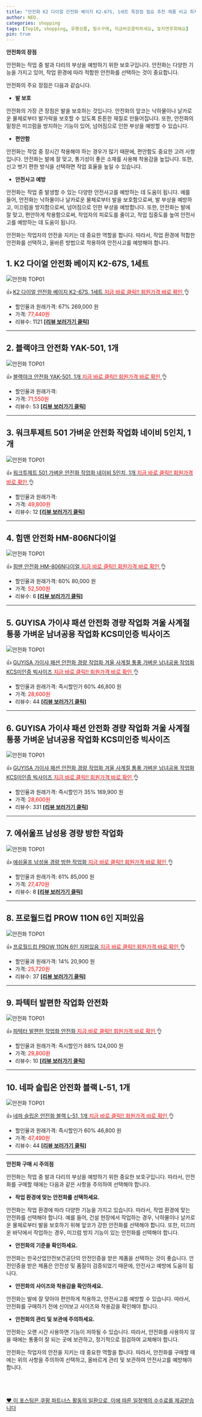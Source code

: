 ```yaml
---
title: "안전화 K2 다이얼 안전화 베이지 K2-67S, 1세트 특장점 필요 추천 제품 비교 최저 가격 비교 장점 구매 후기 구매평"
author: NEO.
categories: shopping
tags: [Top10, shopping, 유행상품, 필수구매, 지금바로클릭하세요, 놓치면후회해요]
pin: true
---
```

**안전화의 장점**

안전화는 작업 중 발과 다리의 부상을 예방하기 위한 보호구입니다. 안전화는 다양한 기능을 가지고 있어, 작업 환경에 따라 적합한 안전화를 선택하는 것이 중요합니다.

안전화의 주요 장점은 다음과 같습니다.

* **발 보호**

안전화의 가장 큰 장점은 발을 보호하는 것입니다. 안전화의 앞코는 낙하물이나 날카로운 물체로부터 발가락을 보호할 수 있도록 튼튼한 재질로 만들어집니다. 또한, 안전화의 밑창은 미끄럼을 방지하는 기능이 있어, 넘어짐으로 인한 부상을 예방할 수 있습니다.

* **편안함**

안전화는 작업 중 장시간 착용해야 하는 경우가 많기 때문에, 편안함도 중요한 고려 사항입니다. 안전화는 발에 잘 맞고, 통기성이 좋은 소재를 사용해 착용감을 높입니다. 또한, 신고 벗기 편한 방식을 선택하면 작업 효율을 높일 수 있습니다.

* **안전사고 예방**

안전화는 작업 중 발생할 수 있는 다양한 안전사고를 예방하는 데 도움이 됩니다. 예를 들어, 안전화는 낙하물이나 날카로운 물체로부터 발을 보호함으로써, 발 부상을 예방하고, 미끄럼을 방지함으로써, 넘어짐으로 인한 부상을 예방합니다. 또한, 안전화는 발에 잘 맞고, 편안하게 착용함으로써, 작업자의 피로도를 줄이고, 작업 집중도를 높여 안전사고를 예방하는 데 도움이 됩니다.

안전화는 작업자의 안전을 지키는 데 중요한 역할을 합니다. 따라서, 작업 환경에 적합한 안전화를 선택하고, 올바른 방법으로 착용하여 안전사고를 예방해야 합니다.

   

## 1. K2 다이얼 안전화 베이지 K2-67S, 1세트

![안전화 TOP01](https://thumbnail6.coupangcdn.com/thumbnails/remote/490x490ex/image/retail/images/2023/03/10/15/2/c26217bf-5fc5-4591-9b7a-db48b4ca1b95.jpg)


👍 [K2 다이얼 안전화 베이지 K2-67S, 1세트 <font color=red> 지금 바로 클릭!! 회원가격 바로 확인 </font> ](https://link.coupang.com/re/AFFSDP?lptag=AF3617701&subid=GithubCoopas&pageKey=7188479078&traceid=V0-153&itemId=18144221260&vendorItemId=85294616352) 👌 


- 할인율과 원래가격: 67%  269,000   원
- 가격: <span style='color:red'>77,440원</span>
- 리뷰수: 1121  [**[리뷰 보러가기 클릭]**](https://link.coupang.com/re/AFFSDP?lptag=AF3617701&subid=GithubCoopas&pageKey=7188479078&traceid=V0-153&itemId=18144221260&vendorItemId=85294616352)

---


   

## 2. 블랙야크 안전화 YAK-501, 1개

![안전화 TOP01](https://thumbnail7.coupangcdn.com/thumbnails/remote/490x490ex/image/rs_quotation_api/6qgf7ztp/b828838e986249c69b931b51d672df51.jpg)


👍 [블랙야크 안전화 YAK-501, 1개 <font color=red> 지금 바로 클릭!! 회원가격 바로 확인 </font> ](https://link.coupang.com/re/AFFSDP?lptag=AF3617701&subid=GithubCoopas&pageKey=5606667685&traceid=V0-153&itemId=3525646116&vendorItemId=76334080635) 👌 


- 할인율과 원래가격: 
- 가격: <span style='color:red'>71,550원</span>
- 리뷰수: 53  [**[리뷰 보러가기 클릭]**](https://link.coupang.com/re/AFFSDP?lptag=AF3617701&subid=GithubCoopas&pageKey=5606667685&traceid=V0-153&itemId=3525646116&vendorItemId=76334080635)

---


   

## 3. 워크투제트 501 가벼운 안전화 작업화 네이비 5인치, 1개

![안전화 TOP01](https://thumbnail8.coupangcdn.com/thumbnails/remote/490x490ex/image/vendor_inventory/57dc/09c275230aee31b870c9a8fef2e68293ed9ed985420ff841f257b07d16a8.jpg)


👍 [워크투제트 501 가벼운 안전화 작업화 네이비 5인치, 1개 <font color=red> 지금 바로 클릭!! 회원가격 바로 확인 </font> ](https://link.coupang.com/re/AFFSDP?lptag=AF3617701&subid=GithubCoopas&pageKey=7405414187&traceid=V0-153&itemId=19176130804&vendorItemId=86225171798) 👌 


- 할인율과 원래가격: 
- 가격: <span style='color:red'>49,800원</span>
- 리뷰수: 12  [**[리뷰 보러가기 클릭]**](https://link.coupang.com/re/AFFSDP?lptag=AF3617701&subid=GithubCoopas&pageKey=7405414187&traceid=V0-153&itemId=19176130804&vendorItemId=86225171798)

---


   

## 4. 힘맨 안전화 HM-806N다이얼

![안전화 TOP01](https://thumbnail7.coupangcdn.com/thumbnails/remote/490x490ex/image/retail/images/6336991450900310-c6111047-a0d7-4e15-ab75-7a7673b1ec44.jpg)


👍 [힘맨 안전화 HM-806N다이얼 <font color=red> 지금 바로 클릭!! 회원가격 바로 확인 </font> ](https://link.coupang.com/re/AFFSDP?lptag=AF3617701&subid=GithubCoopas&pageKey=6653215015&traceid=V0-153&itemId=15252480765&vendorItemId=82473171963) 👌 


- 할인율과 원래가격: 60%  80,000   원
- 가격: <span style='color:red'>52,500원</span>
- 리뷰수: 6  [**[리뷰 보러가기 클릭]**](https://link.coupang.com/re/AFFSDP?lptag=AF3617701&subid=GithubCoopas&pageKey=6653215015&traceid=V0-153&itemId=15252480765&vendorItemId=82473171963)

---


   

## 5. GUYISA 가이샤 패션 안전화 경량 작업화 겨울 사계절 통풍 가벼운 남녀공용 작업화 KCS미인증 빅사이즈

![안전화 TOP01](https://thumbnail9.coupangcdn.com/thumbnails/remote/490x490ex/image/vendor_inventory/1d12/17192fb181192be239f2122b88c996067a76922a0446e4fe7df0d09b1925.jpg)


👍 [GUYISA 가이샤 패션 안전화 경량 작업화 겨울 사계절 통풍 가벼운 남녀공용 작업화 KCS미인증 빅사이즈 <font color=red> 지금 바로 클릭!! 회원가격 바로 확인 </font> ](https://link.coupang.com/re/AFFSDP?lptag=AF3617701&subid=GithubCoopas&pageKey=6568091801&traceid=V0-153&itemId=14733055075&vendorItemId=77378418259) 👌 


- 할인율과 원래가격: 즉시할인가 60%  46,800   원
- 가격: <span style='color:red'>28,600원</span>
- 리뷰수: 44  [**[리뷰 보러가기 클릭]**](https://link.coupang.com/re/AFFSDP?lptag=AF3617701&subid=GithubCoopas&pageKey=6568091801&traceid=V0-153&itemId=14733055075&vendorItemId=77378418259)

---


   

## 6. GUYISA 가이샤 패션 안전화 경량 작업화 겨울 사계절 통풍 가벼운 남녀공용 작업화 KCS미인증 빅사이즈

![안전화 TOP01](https://thumbnail9.coupangcdn.com/thumbnails/remote/490x490ex/image/vendor_inventory/1d12/17192fb181192be239f2122b88c996067a76922a0446e4fe7df0d09b1925.jpg)


👍 [GUYISA 가이샤 패션 안전화 경량 작업화 겨울 사계절 통풍 가벼운 남녀공용 작업화 KCS미인증 빅사이즈 <font color=red> 지금 바로 클릭!! 회원가격 바로 확인 </font> ](https://link.coupang.com/re/AFFSDP?lptag=AF3617701&subid=GithubCoopas&pageKey=6568091801&traceid=V0-153&itemId=20510590103&vendorItemId=77378418003) 👌 


- 할인율과 원래가격: 즉시할인가 35%  169,900   원
- 가격: <span style='color:red'>28,600원</span>
- 리뷰수: 331  [**[리뷰 보러가기 클릭]**](https://link.coupang.com/re/AFFSDP?lptag=AF3617701&subid=GithubCoopas&pageKey=6568091801&traceid=V0-153&itemId=20510590103&vendorItemId=77378418003)

---


   

## 7. 에쉬울프 남성용 경량 방한 작업화

![안전화 TOP01](https://thumbnail10.coupangcdn.com/thumbnails/remote/490x490ex/image/vendor_inventory/d897/5b03e4a3614a78036f55bf3748a787d9cad3deba065164cd6ba279c1cd30.jpg)


👍 [에쉬울프 남성용 경량 방한 작업화 <font color=red> 지금 바로 클릭!! 회원가격 바로 확인 </font> ](https://link.coupang.com/re/AFFSDP?lptag=AF3617701&subid=GithubCoopas&pageKey=6056474346&traceid=V0-153&itemId=11119724663&vendorItemId=81386236919) 👌 


- 할인율과 원래가격: 61%  85,000   원
- 가격: <span style='color:red'>27,470원</span>
- 리뷰수: 8  [**[리뷰 보러가기 클릭]**](https://link.coupang.com/re/AFFSDP?lptag=AF3617701&subid=GithubCoopas&pageKey=6056474346&traceid=V0-153&itemId=11119724663&vendorItemId=81386236919)

---


   

## 8. 프로월드컵 PROW 11ON 6인 지퍼있음

![안전화 TOP01](https://thumbnail9.coupangcdn.com/thumbnails/remote/490x490ex/image/vendor_inventory/d410/642f1ac224f3fb016ebcd7a58837bbfd553e7782999bbc1253f12fba08cd.jpg)


👍 [프로월드컵 PROW 11ON 6인 지퍼있음 <font color=red> 지금 바로 클릭!! 회원가격 바로 확인 </font> ](https://link.coupang.com/re/AFFSDP?lptag=AF3617701&subid=GithubCoopas&pageKey=6070050181&traceid=V0-153&itemId=11202282285&vendorItemId=85857413356) 👌 


- 할인율과 원래가격: 14%  20,900   원
- 가격: <span style='color:red'>25,720원</span>
- 리뷰수: 37  [**[리뷰 보러가기 클릭]**](https://link.coupang.com/re/AFFSDP?lptag=AF3617701&subid=GithubCoopas&pageKey=6070050181&traceid=V0-153&itemId=11202282285&vendorItemId=85857413356)

---


   

## 9. 파텍터 발편한 작업화 안전화

![안전화 TOP01](https://thumbnail10.coupangcdn.com/thumbnails/remote/490x490ex/image/vendor_inventory/b4ea/3218851e0966a287e7aff5794909d9c1415977fe64e195fa108ca7cd4dc3.jpg)


👍 [파텍터 발편한 작업화 안전화 <font color=red> 지금 바로 클릭!! 회원가격 바로 확인 </font> ](https://link.coupang.com/re/AFFSDP?lptag=AF3617701&subid=GithubCoopas&pageKey=7684855471&traceid=V0-153&itemId=20534482969&vendorItemId=87511304502) 👌 


- 할인율과 원래가격: 즉시할인가 88%  124,000   원
- 가격: <span style='color:red'>29,800원</span>
- 리뷰수: 10  [**[리뷰 보러가기 클릭]**](https://link.coupang.com/re/AFFSDP?lptag=AF3617701&subid=GithubCoopas&pageKey=7684855471&traceid=V0-153&itemId=20534482969&vendorItemId=87511304502)

---


   

## 10. 네파 슬립온 안전화 블랙 L-51, 1개

![안전화 TOP01](https://thumbnail7.coupangcdn.com/thumbnails/remote/490x490ex/image/retail/images/2023/03/17/10/5/a5c57b83-038f-47e5-9a2a-39ecb61cbd99.jpg)


👍 [네파 슬립온 안전화 블랙 L-51, 1개 <font color=red> 지금 바로 클릭!! 회원가격 바로 확인 </font> ](https://link.coupang.com/re/AFFSDP?lptag=AF3617701&subid=GithubCoopas&pageKey=7203746425&traceid=V0-153&itemId=18214620457&vendorItemId=85362560544) 👌 


- 할인율과 원래가격: 즉시할인가 60%  46,800   원
- 가격: <span style='color:red'>47,490원</span>
- 리뷰수: 44  [**[리뷰 보러가기 클릭]**](https://link.coupang.com/re/AFFSDP?lptag=AF3617701&subid=GithubCoopas&pageKey=7203746425&traceid=V0-153&itemId=18214620457&vendorItemId=85362560544)

---
**안전화 구매 시 주의점**

안전화는 작업 중 발과 다리의 부상을 예방하기 위한 중요한 보호구입니다. 따라서, 안전화를 구매할 때에는 다음과 같은 사항을 주의하여 선택해야 합니다.

* **작업 환경에 맞는 안전화를 선택하세요.**

안전화는 작업 환경에 따라 다양한 기능을 가지고 있습니다. 따라서, 작업 환경에 맞는 안전화를 선택해야 합니다. 예를 들어, 건설 현장에서 작업하는 경우, 낙하물이나 날카로운 물체로부터 발을 보호하기 위해 앞코가 강한 안전화를 선택해야 합니다. 또한, 미끄러운 바닥에서 작업하는 경우, 미끄럼 방지 기능이 있는 안전화를 선택해야 합니다.

* **안전화의 기준을 확인하세요.**

안전화는 한국산업안전보건공단의 안전인증을 받은 제품을 선택하는 것이 좋습니다. 안전인증을 받은 제품은 안전성 및 품질이 검증되었기 때문에, 안전사고 예방에 도움이 됩니다.

* **안전화의 사이즈와 착용감을 확인하세요.**

안전화는 발에 잘 맞아야 편안하게 착용하고, 안전사고를 예방할 수 있습니다. 따라서, 안전화를 구매하기 전에 신어보고 사이즈와 착용감을 확인해야 합니다.

* **안전화의 관리 및 보관에 주의하세요.**

안전화는 오랜 시간 사용하면 기능이 저하될 수 있습니다. 따라서, 안전화를 사용하지 않을 때에는 통풍이 잘 되는 곳에 보관하고, 정기적으로 점검하여 교체해야 합니다.

안전화는 작업자의 안전을 지키는 데 중요한 역할을 합니다. 따라서, 안전화를 구매할 때에는 위의 사항을 주의하여 선택하고, 올바르게 관리 및 보관하여 안전사고를 예방해야 합니다.<br><br><br><br><br> [ ❤  이 포스팅은 쿠팡 파트너스 활동의 일환으로, 이에 따른 일정액의 수수료를 제공받습니다](https://link.coupang.com/a/bcEFyh)